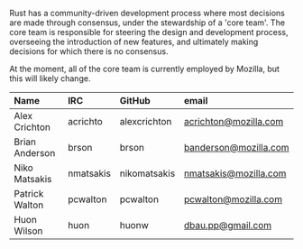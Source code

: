 Rust has a community-driven development process where most decisions are made through consensus, under the stewardship of a 'core team'. The core team is responsible for steering the design and development process, overseeing the introduction of new features, and ultimately making decisions for which there is no consensus.

At the moment, all of the core team is currently employed by Mozilla, but this will likely change.

| Name               | IRC        | GitHub       | email                  |
|:-------------------|:-----------|:-------------|:-----------------------|
| Alex Crichton      | acrichto   | alexcrichton | acrichton@mozilla.com  |
| Brian Anderson     | brson      | brson        | banderson@mozilla.com  |
| Niko Matsakis      | nmatsakis  | nikomatsakis | nmatsakis@mozilla.com  |
| Patrick Walton     | pcwalton   | pcwalton     | pcwalton@mozilla.com   |
| Huon Wilson        | huon       | huonw        | dbau.pp@gmail.com      |